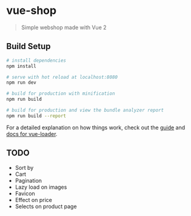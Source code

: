 # vue-shop

> Simple webshop made with Vue 2

## Build Setup

``` bash
# install dependencies
npm install

# serve with hot reload at localhost:8080
npm run dev

# build for production with minification
npm run build

# build for production and view the bundle analyzer report
npm run build --report
```

For a detailed explanation on how things work, check out the [guide](http://vuejs-templates.github.io/webpack/) and [docs for vue-loader](http://vuejs.github.io/vue-loader).

## TODO
- Sort by
- Cart
- Pagination
- Lazy load on images
- Favicon
- Effect on price
- Selects on product page
